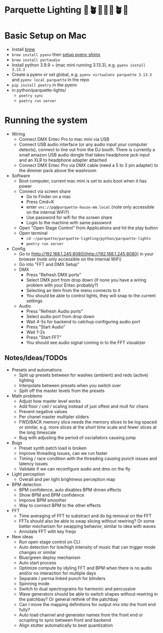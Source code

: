 # Parquette Lighting 🪩🪴🕺🪩🕺🪴🪩

# Basic Setup on Mac

* Install [brew](https://brew.sh/)
* `brew install pyenv` then [setup pyenv shims](https://github.com/pyenv/pyenv?tab=readme-ov-file#macos)
* `brew install portaudio`
* Install python 3.9.9 + (mac mini running 3.13.3), e.g. `pyenv install 3.13.3`
* Create a pyenv or set global, e.g. `pyenv virtualenv parquette 3.13.3` and `pyenv local parquette` in the repo
* `pip install poetry` in the pyenv
* in python/parquette-lights/
	* `poetry sync`
	* `poetry run server`

# Running the system

* Wiring
	* Connect DMX Entec Pro to mac mini via USB
	* Connect USB audio interface (or any audio input your computer detects), connect to line out from the DJ booth. There is currently a small amazon USB audio dongle that takes headphone jack input and an XLR to headphone adapter attached
	* Connect DMX Entec Pro via DMX cable (need a 5 to 3 pin adapter) to the dimmer pack above the washroom
* Software
	* Boot computer, current mac mini is set to auto boot when it has power
	* Connect via screen share
		* Go to Finder on a mac
		* Press Cmd+K
		* enter `vnc://pq@parquette-house-mm.local` (note only accessible on the internal WiFi?)
		* Use password for wifi for the screen share
		* Login to the machine with same password
	* Open "Open Stage Control" from Applications and hit the play button
	* Open terminal
		* `cd ~/parquette/parquette-lighting/python/parquette-lights`
		* `poetry run server`
* Config
	* Go to [http://192.168.1.245:8080](http://192.168.1.245:8080) in your browser (note only accessible on the internal WiFi)
	* Go into "FFT and DMX Setup"
	* DMX
		* Press "Refresh DMX ports"
		* Select DMX port from drop down (if none you have a wiring problem with your Entec probably?)
		* Selecting an item from the menu connects to it
		* You should be able to control lights, they will snap to the current settings
	* Audio
		* Press "Refresh Audio ports"
		* Select audio port from drop down
		* Wait 4-5s for backend to catchup configuring audio port
		* Press "Start Audio"
		* Wait 1-2s
		* Press "Start FFT"
		* You should see audio signal coming in to the FFT visualizer

## Notes/Ideas/TODOs
* Presets and automations
	* Split up presets between for washes (ambient) and reds (active) lighting
	* Interpolate between presets when you switch over
	* Split off the master levels from the presets
* Math problems
	* Adjust how master level works
	* Add floor / ceil / scaling instead of just offest and mult for chans
	* Prevent negative values
	* Per chanel master multipler sliders
	* FWD/BACK memory slice needs the memory slices to be log spaced or similar, e.g. more slices at the short time scale and fewer slices at the long timescale
	* Bug with adjusting the period of osciallators causing jump
* Bugs
	* Preset synth patch load is broken
	* Improve threading issues, can we run faster
	* Timing / race condition with the threading causing punch issues and latency issues
	* Validate if we can reconfigure audio and dmx on the fly
* Light perception
	* Overall and per light brightness perception map
* BPM detection
	* BPM confidence, auto disables BPM driven effects
	* Show BPM and BPM confidence
	* Improve BPM smoother
	* Way to connect BPM to the other effects
* FFT 
	* Time averaging of FFT to substract and do bg removal on the FFT
	* FFTs should also be able to swap slicing without rewiring? Or some better mechanism for swapping behavior, similar to idea with waves
	* Annotate FFT with key freqs
* New ideas
	* Run open stage control on CLI
	* Auto detection for low/high intensity of music that can trigger mode changes or similar
	* Blue/green deploy mechanism
	* Auto start process
	* Optimize compute by idyling FFT and BPM when there is no audio and/or no interaction for multiple days
	* Separate / perma linked punch for blinders
	* Spinning mode
	* Switch to dual spectrograms for harmonic and percussive
	* Wave generators should be able to switch shapes without rewiring in the patchbay? Or general rethink of the patchbay
	* Can I move the mapping definitions for output mix into the front end fully?
	* Auto load channel and generator names from the front end or scrupting to sync between front and backend
	* Align stutter automatically to beat quantization
